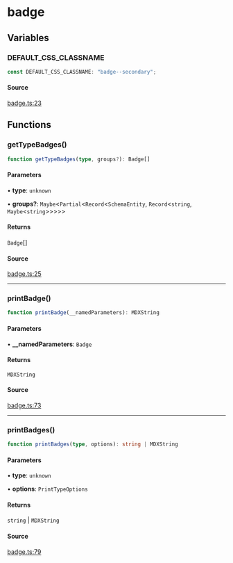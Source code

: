 # badge

## Variables

### DEFAULT\_CSS\_CLASSNAME

```ts
const DEFAULT_CSS_CLASSNAME: "badge--secondary";
```

#### Source

[badge.ts:23](https://github.com/graphql-markdown/graphql-markdown/blob/main/packages/printer-legacy/src/badge.ts#L23)

## Functions

### getTypeBadges()

```ts
function getTypeBadges(type, groups?): Badge[]
```

#### Parameters

• **type**: `unknown`

• **groups?**: `Maybe`\<`Partial`\<`Record`\<`SchemaEntity`, `Record`\<`string`, `Maybe`\<`string`\>\>\>\>\>

#### Returns

`Badge`[]

#### Source

[badge.ts:25](https://github.com/graphql-markdown/graphql-markdown/blob/main/packages/printer-legacy/src/badge.ts#L25)

***

### printBadge()

```ts
function printBadge(__namedParameters): MDXString
```

#### Parameters

• **\_\_namedParameters**: `Badge`

#### Returns

`MDXString`

#### Source

[badge.ts:73](https://github.com/graphql-markdown/graphql-markdown/blob/main/packages/printer-legacy/src/badge.ts#L73)

***

### printBadges()

```ts
function printBadges(type, options): string | MDXString
```

#### Parameters

• **type**: `unknown`

• **options**: `PrintTypeOptions`

#### Returns

`string` \| `MDXString`

#### Source

[badge.ts:79](https://github.com/graphql-markdown/graphql-markdown/blob/main/packages/printer-legacy/src/badge.ts#L79)
